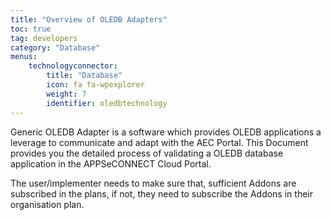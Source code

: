 ```yaml
---
title: "Overview of OLEDB Adapters"
toc: true
tag: developers
category: "Database"
menus: 
    technologyconnector:
        title: "Database"
        icon: fa fa-wpexplorer
        weight: 7
        identifier: oledbtechnology
---
```


Generic OLEDB Adapter is a software which provides OLEDB applications a leverage to communicate and adapt with the AEC Portal. This Document provides you the detailed process of validating a OLEDB database application in the APPSeCONNECT Cloud Portal.


The user/implementer needs to make sure that, sufficient Addons are subscribed in the plans, if not, 
they need to subscribe the Addons in their organisation plan.